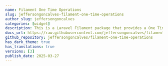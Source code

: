 ```yaml
---
name: Filament One Time Operations
slug: jeffersongoncalves-filament-one-time-operations
author_slug: jeffersongoncalves
categories: [widget]
description: This is a Laravel Filament package that provides a One Time Operations functionality for web applications.
docs_url: https://raw.githubusercontent.com/jeffersongoncalves/filament-one-time-operations/master/README.md
github_repository: jeffersongoncalves/filament-one-time-operations
has_dark_theme: true
has_translations: true
versions: [3]
publish_date: 2025-03-27
---
```

